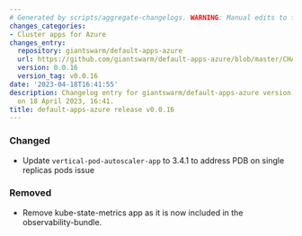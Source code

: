 ```yaml
---
# Generated by scripts/aggregate-changelogs. WARNING: Manual edits to this files will be overwritten.
changes_categories:
- Cluster apps for Azure
changes_entry:
  repository: giantswarm/default-apps-azure
  url: https://github.com/giantswarm/default-apps-azure/blob/master/CHANGELOG.md#0016---2023-04-18
  version: 0.0.16
  version_tag: v0.0.16
date: '2023-04-18T16:41:55'
description: Changelog entry for giantswarm/default-apps-azure version 0.0.16, published
  on 18 April 2023, 16:41.
title: default-apps-azure release v0.0.16
---
```


### Changed
- Update `vertical-pod-autoscaler-app` to 3.4.1 to address PDB on single replicas pods issue
### Removed
- Remove kube-state-metrics app as it is now included in the observability-bundle.
